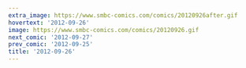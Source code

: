 ```yaml
---
extra_image: https://www.smbc-comics.com/comics/20120926after.gif
hovertext: '2012-09-26'
image: https://www.smbc-comics.com/comics/20120926.gif
next_comic: '2012-09-27'
prev_comic: '2012-09-25'
title: '2012-09-26'
---
```


